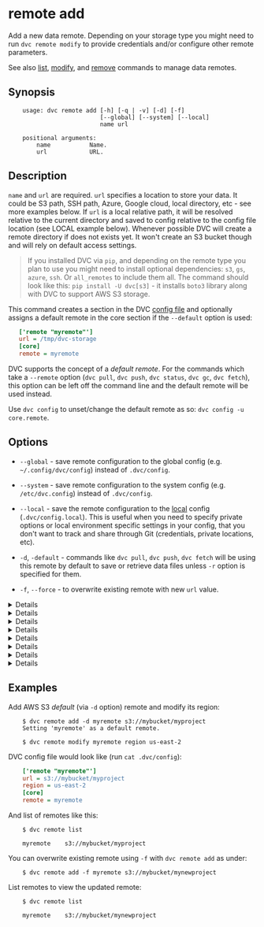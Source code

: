 # remote add

Add a new data remote. Depending on your storage type you might need to run `dvc
remote modify` to provide credentials and/or configure other remote parameters.

See also [list](/doc/commands-reference/remote-list),
[modify](/doc/commands-reference/remote-modify),
and [remove](/doc/commands-reference/remote-remove) commands to manage data
remotes.

## Synopsis

```usage
    usage: dvc remote add [-h] [-q | -v] [-d] [-f]
                          [--global] [--system] [--local]
                          name url

    positional arguments:
        name           Name.
        url            URL.
```

## Description

`name` and `url` are required. `url` specifies a location to store your data. It
could be S3 path, SSH path, Azure, Google cloud, local directory, etc - see more
examples below. If `url` is a local relative path, it will be resolved relative
to the current directory and saved to config relative to the config file
location (see LOCAL example below). Whenever possible DVC will create a remote
directory if does not exists yet. It won't create an S3 bucket though and will
rely on default access settings.

> If you installed DVC via `pip`, and depending on the remote type you plan to
use you might need to install optional dependencies: `s3`, `gs`, `azure`, `ssh`.
Or `all_remotes` to include them all. The command should look like this:
`pip install -U dvc[s3]` - it installs `boto3` library along with DVC to support
AWS S3 storage.

This command creates a section in the DVC
[config file](/doc/user-guide/dvc-files-and-directories) and optionally
assigns a default remote in the core section if the `--default` option is used:

```ini
   ['remote "myremote"']
   url = /tmp/dvc-storage
   [core]
   remote = myremote
```

DVC supports the concept of a _default remote_.  For the commands which take
a `--remote` option (`dvc pull`, `dvc push`, `dvc status`, `dvc gc`, `dvc fetch`),
this option can be left off the command line and the default remote will be
used instead.

Use `dvc config` to unset/change the default remote as so:
`dvc config -u core.remote`.

## Options

* `--global` - save remote configuration to the global config (e.g.
`~/.config/dvc/config`) instead of `.dvc/config`.

* `--system` - save remote configuration to the system config (e.g.
`/etc/dvc.config`) instead of `.dvc/config`.

* `--local` - save the remote configuration to the
[local](/doc/user-guide/dvc-files-and-directories) config (`.dvc/config.local`).
This is useful when you need to specify private options or local environment
specific settings in your config, that you don't want to track and share through
 Git (credentials, private locations, etc).

* `-d`, `-default` - commands like `dvc pull`, `dvc push`, `dvc fetch` will be
using this remote by default to save or retrieve data files unless `-r` option
is specified for them.

* `-f`, `--force` - to overwrite existing remote with new `url` value.

<details>

### Click for a local remote example

> While the term may seem contradictory, it doesn't have to be.
The "local" part refers to the machine where the project is stored, so it can be
any directory accessible to the same system. The "remote" part refers
specifically to the project/repository itself.

Using an absolute path (recommended):

```dvc
    $ dvc remote add myremote /tmp/my-dvc-storage
    $ cat .dvc/config
      ...
      ['remote "myremote"']
          url = /tmp/my-dvc-storage
      ...
    $ # NOTE: absolute path `/tmp/my-dvc-storage` saved as is.
```

Using a relative path:

```dvc
    $ dvc remote add myremote ../my-dvc-storage
    $ cat .dvc/config
      ...
      ['remote "myremote"']
          url = ../../my-dvc-storage
      ...
    $ # NOTE: `../my-dvc-storage` has been resolved relative to `.dvc/config` location,
    $ # resulting in `../../my-dvc-storage`.
```

</details>

<details>

### Click for AWS S3 example

```dvc
    $ dvc remote add myremote s3://bucket/path
```

By default DVC expects your AWS CLI is already
[configured](https://docs.aws.amazon.com/cli/latest/userguide/cli-chap-getting-started.html).
DVC will be using default AWS credentials file to access S3. To override some of
these settings, you could the options described in `dvc remote modify`.

We use `boto3` library to set up a client and communicate with AWS S3.
The following API methods are performed:
- `list_objects_v2`, `list_objects`
- `head_object`
- `download_file`
- `upload_file`
- `delete_object`
- `copy`

So, make sure you have the following permissions enabled:
- s3:ListBucket
- s3:GetObject
- s3:PutObject
- s3:DeleteObject

</details>

<details>

### Click for an S3 API compatible storage example

To communicate with a remote object storage that supports an S3 compatible API
(e.g. [Minio](https://minio.io/), [Wasabi](https://wasabi.com/),
[Eucalyptus](https://www.eucalyptus.cloud/index.html), [DigitalOcean
Spaces](https://www.digitalocean.com/products/spaces/), etc.) you must
explicitly set the `endpointurl` in the configuration:

For example:

```dvc
    $ dvc remote add -d mybucket s3://path/to/dir
    $ dvc remote modify mybucket endpointurl object-storage.example.com
```

AWS S3 remote can also be configured entirely via environment variables:

```dvc
    $ export AWS_ACCESS_KEY_ID="<my-access-key>"
    $ export AWS_SECRET_ACCESS_KEY="<my-secret-key>"
    $ dvc remote add myremote "s3://bucket/myremote"
```

For more information about the variables DVC supports, please visit
[boto3 documentation](https://boto3.amazonaws.com/v1/documentation/api/latest/guide/configuration.html#environment-variable-configuration)

</details>

<details>

### Click for Azure example

```dvc
    $ dvc remote add myremote azure://my-container-name/path
    $ dvc remote modify myremote connection_string my-connection-string
```

The Azure Blob Storage remote can also be configured entirely via environment
variables:

```dvc
    $ export AZURE_STORAGE_CONNECTION_STRING="<my-connection-string>"
    $ export AZURE_STORAGE_CONTAINER_NAME="my-container-name"
    $ dvc remote add myremote "azure://"
```

* `connection string` - this is the connection string to access your Azure
Storage Account. If you don't already have a storage account, you can create
one following [these instructions](https://docs.microsoft.com/en-us/azure/storage/common/storage-create-storage-account).
The connection string can be found in the "Access Keys" pane of your Storage
Account resource in the Azure portal.

* `container name` - this is the top-level container in your Azure Storage
Account under which all the files for this remote will be uploaded. If the
container doesn't already exist, it will be created automatically.

</details>


<details>

### Click for Google Cloud Storage example

```dvc
    $ dvc remote add myremote gs://bucket/path
```

</details>

<details>

### Click for SSH example

```dvc
    $ dvc remote add myremote ssh://user@example.com/path/to/dir
```

</details>

<details>

### Click for HDFS example

```dvc
    $ dvc remote add myremote hdfs://user@example.com/path/to/dir
```

</details>

<details>

### Click for HTTP example

**NOTE**: Currently HTTP remote only supports downloads:
  - `pull`
  - `fetch`
  - `import`
  - As a dependency on remote

```dvc
    $ dvc remote add myremote https://example.com/path/to/dir
```

</details>

## Examples

Add AWS S3 _default_ (via `-d` option) remote and modify its region:

```dvc
    $ dvc remote add -d myremote s3://mybucket/myproject
    Setting 'myremote' as a default remote.

    $ dvc remote modify myremote region us-east-2
```

DVC config file would look like (run `cat .dvc/config`):

```ini
    ['remote "myremote"']
    url = s3://mybucket/myproject
    region = us-east-2
    [core]
    remote = myremote
```

And list of remotes like this:

```dvc
    $ dvc remote list

    myremote	s3://mybucket/myproject
```

You can overwrite existing remote using `-f` with `dvc remote add` as under:

```dvc
    $ dvc remote add -f myremote s3://mybucket/mynewproject
```

List remotes to view the updated remote:

```dvc
    $ dvc remote list

    myremote	s3://mybucket/mynewproject
```

